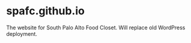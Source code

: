 spafc.github.io
===============

The website for South Palo Alto Food Closet.  Will replace old WordPress deployment.
